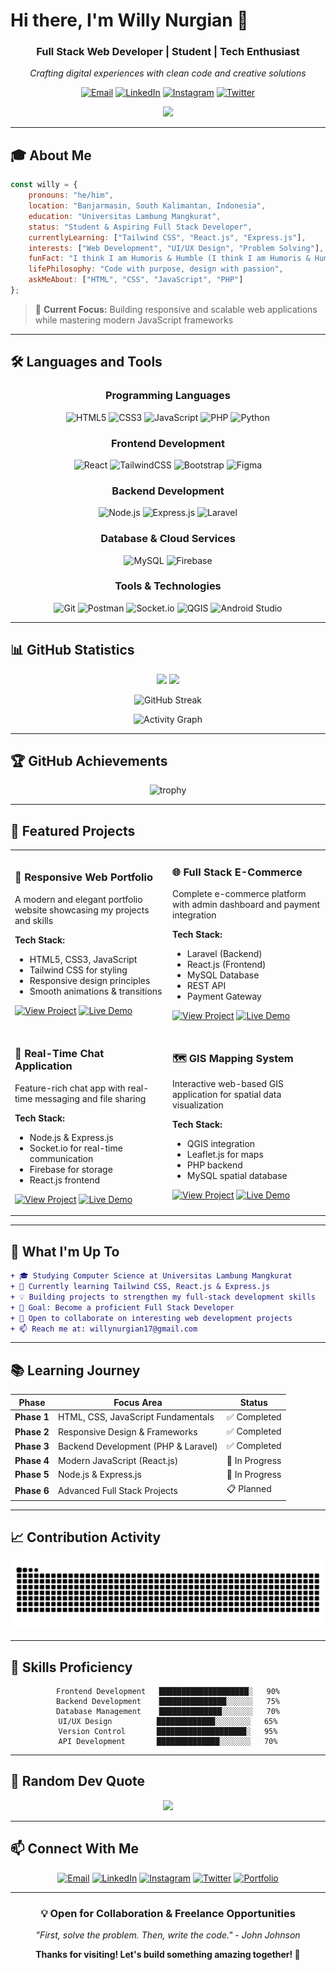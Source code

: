 # Hi there, I'm Willy Nurgian 👋

<div align="center">
  
### Full Stack Web Developer | Student | Tech Enthusiast

*Crafting digital experiences with clean code and creative solutions*

[![Email](https://img.shields.io/badge/Email-D14836?style=for-the-badge&logo=gmail&logoColor=white)](mailto:willynurgian17@gmail.com)
[![LinkedIn](https://img.shields.io/badge/LinkedIn-0077B5?style=for-the-badge&logo=linkedin&logoColor=white)](https://linkedin.com/in/willy-nurgian)
[![Instagram](https://img.shields.io/badge/Instagram-E4405F?style=for-the-badge&logo=instagram&logoColor=white)](https://instagram.com/zedwilly)
[![Twitter](https://img.shields.io/badge/Twitter-1DA1F2?style=for-the-badge&logo=twitter&logoColor=white)](https://twitter.com/zedwilly)

![](https://komarev.com/ghpvc/?username=wil17&color=blueviolet&style=flat)

</div>

---

## 🎓 About Me

```javascript
const willy = {
    pronouns: "he/him",
    location: "Banjarmasin, South Kalimantan, Indonesia",
    education: "Universitas Lambung Mangkurat",
    status: "Student & Aspiring Full Stack Developer",
    currentlyLearning: ["Tailwind CSS", "React.js", "Express.js"],
    interests: ["Web Development", "UI/UX Design", "Problem Solving"],
    funFact: "I think I am Humoris & Humble (I think I am Humoris & Humble)",
    lifePhilosophy: "Code with purpose, design with passion",
    askMeAbout: ["HTML", "CSS", "JavaScript", "PHP"]
};
```

> 🎯 **Current Focus:** Building responsive and scalable web applications while mastering modern JavaScript frameworks

---

## 🛠️ Languages and Tools

<div align="center">

### Programming Languages
![HTML5](https://img.shields.io/badge/HTML5-E34F26?style=for-the-badge&logo=html5&logoColor=white)
![CSS3](https://img.shields.io/badge/CSS3-1572B6?style=for-the-badge&logo=css3&logoColor=white)
![JavaScript](https://img.shields.io/badge/JavaScript-F7DF1E?style=for-the-badge&logo=javascript&logoColor=black)
![PHP](https://img.shields.io/badge/PHP-777BB4?style=for-the-badge&logo=php&logoColor=white)
![Python](https://img.shields.io/badge/Python-3776AB?style=for-the-badge&logo=python&logoColor=white)

### Frontend Development
![React](https://img.shields.io/badge/React-20232A?style=for-the-badge&logo=react&logoColor=61DAFB)
![TailwindCSS](https://img.shields.io/badge/Tailwind_CSS-38B2AC?style=for-the-badge&logo=tailwind-css&logoColor=white)
![Bootstrap](https://img.shields.io/badge/Bootstrap-7952B3?style=for-the-badge&logo=bootstrap&logoColor=white)
![Figma](https://img.shields.io/badge/Figma-F24E1E?style=for-the-badge&logo=figma&logoColor=white)

### Backend Development
![Node.js](https://img.shields.io/badge/Node.js-339933?style=for-the-badge&logo=nodedotjs&logoColor=white)
![Express.js](https://img.shields.io/badge/Express.js-000000?style=for-the-badge&logo=express&logoColor=white)
![Laravel](https://img.shields.io/badge/Laravel-FF2D20?style=for-the-badge&logo=laravel&logoColor=white)

### Database & Cloud Services
![MySQL](https://img.shields.io/badge/MySQL-4479A1?style=for-the-badge&logo=mysql&logoColor=white)
![Firebase](https://img.shields.io/badge/Firebase-FFCA28?style=for-the-badge&logo=firebase&logoColor=black)

### Tools & Technologies
![Git](https://img.shields.io/badge/Git-F05032?style=for-the-badge&logo=git&logoColor=white)
![Postman](https://img.shields.io/badge/Postman-FF6C37?style=for-the-badge&logo=postman&logoColor=white)
![Socket.io](https://img.shields.io/badge/Socket.io-010101?style=for-the-badge&logo=socketdotio&logoColor=white)
![QGIS](https://img.shields.io/badge/QGIS-589632?style=for-the-badge&logo=qgis&logoColor=white)
![Android Studio](https://img.shields.io/badge/Android_Studio-3DDC84?style=for-the-badge&logo=android-studio&logoColor=white)

</div>

---

## 📊 GitHub Statistics

<div align="center">
  
<img height="180em" src="https://github-readme-stats.vercel.app/api?username=wil17&show_icons=true&theme=tokyonight&include_all_commits=true&count_private=true&hide_border=true"/>
<img height="180em" src="https://github-readme-stats.vercel.app/api/top-langs/?username=wil17&layout=compact&langs_count=8&theme=tokyonight&hide_border=true"/>

</div>

<div align="center">
  
![GitHub Streak](https://github-readme-streak-stats.herokuapp.com/?user=wil17&theme=tokyonight&hide_border=true)

![Activity Graph](https://github-readme-activity-graph.vercel.app/graph?username=wil17&theme=tokyo-night&hide_border=true&area=true)

</div>

---

## 🏆 GitHub Achievements

<div align="center">

![trophy](https://github-profile-trophy.vercel.app/?username=wil17&theme=tokyonight&no-frame=true&no-bg=true&margin-w=4&column=7)

</div>

---

## 🚀 Featured Projects

<table>
<tr>
<td width="50%">

### 📱 Responsive Web Portfolio
A modern and elegant portfolio website showcasing my projects and skills

**Tech Stack:**
- HTML5, CSS3, JavaScript
- Tailwind CSS for styling
- Responsive design principles
- Smooth animations & transitions

[![View Project](https://img.shields.io/badge/View-Project-success?style=flat-square)](https://github.com/wil17/portfolio)
[![Live Demo](https://img.shields.io/badge/Live-Demo-blue?style=flat-square)](https://willynurgian.com)

</td>
<td width="50%">

### 🌐 Full Stack E-Commerce
Complete e-commerce platform with admin dashboard and payment integration

**Tech Stack:**
- Laravel (Backend)
- React.js (Frontend)
- MySQL Database
- REST API
- Payment Gateway

[![View Project](https://img.shields.io/badge/View-Project-success?style=flat-square)](https://github.com/wil17/ecommerce)
[![Live Demo](https://img.shields.io/badge/Live-Demo-blue?style=flat-square)](https://demo.com)

</td>
</tr>

<tr>
<td width="50%">

### 💬 Real-Time Chat Application
Feature-rich chat app with real-time messaging and file sharing

**Tech Stack:**
- Node.js & Express.js
- Socket.io for real-time communication
- Firebase for storage
- React.js frontend

[![View Project](https://img.shields.io/badge/View-Project-success?style=flat-square)](https://github.com/wil17/chat-app)
[![Live Demo](https://img.shields.io/badge/Live-Demo-blue?style=flat-square)](https://demo.com)

</td>
<td width="50%">

### 🗺️ GIS Mapping System
Interactive web-based GIS application for spatial data visualization

**Tech Stack:**
- QGIS integration
- Leaflet.js for maps
- PHP backend
- MySQL spatial database

[![View Project](https://img.shields.io/badge/View-Project-success?style=flat-square)](https://github.com/wil17/gis-app)
[![Live Demo](https://img.shields.io/badge/Live-Demo-blue?style=flat-square)](https://demo.com)

</td>
</tr>
</table>

---

## 💼 What I'm Up To

```diff
+ 🎓 Studying Computer Science at Universitas Lambung Mangkurat
+ 🌱 Currently learning Tailwind CSS, React.js & Express.js
+ 💡 Building projects to strengthen my full-stack development skills
+ 🎯 Goal: Become a proficient Full Stack Developer
+ 🤝 Open to collaborate on interesting web development projects
+ 📫 Reach me at: willynurgian17@gmail.com
```

---

## 📚 Learning Journey

<div align="center">

| Phase | Focus Area | Status |
|-------|-----------|--------|
| **Phase 1** | HTML, CSS, JavaScript Fundamentals | ✅ Completed |
| **Phase 2** | Responsive Design & Frameworks | ✅ Completed |
| **Phase 3** | Backend Development (PHP & Laravel) | ✅ Completed |
| **Phase 4** | Modern JavaScript (React.js) | 🔄 In Progress |
| **Phase 5** | Node.js & Express.js | 🔄 In Progress |
| **Phase 6** | Advanced Full Stack Projects | 📋 Planned |

</div>

---

## 📈 Contribution Activity

<div align="center">

![Snake animation](https://raw.githubusercontent.com/wil17/wil17/output/snake-dark.svg)

</div>

---

## 🎯 Skills Proficiency

<div align="center">

```text
Frontend Development   ████████████████████░   90%
Backend Development    ███████████████░░░░░░   75%
Database Management    ██████████████░░░░░░░   70%
UI/UX Design          █████████████░░░░░░░░   65%
Version Control       ████████████████████░   95%
API Development       ██████████████░░░░░░░   70%
```

</div>

---

## 💭 Random Dev Quote

<div align="center">

![](https://quotes-github-readme.vercel.app/api?type=horizontal&theme=tokyonight)

</div>

---

## 📫 Connect With Me

<div align="center">

[![Email](https://img.shields.io/badge/Email-willynurgian17@gmail.com-D14836?style=for-the-badge&logo=gmail&logoColor=white)](mailto:willynurgian17@gmail.com)
[![LinkedIn](https://img.shields.io/badge/LinkedIn-Willy_Nurgian-0077B5?style=for-the-badge&logo=linkedin&logoColor=white)](https://linkedin.com/in/willy-nurgian)
[![Instagram](https://img.shields.io/badge/Instagram-@zedwilly-E4405F?style=for-the-badge&logo=instagram&logoColor=white)](https://instagram.com/zedwilly)
[![Twitter](https://img.shields.io/badge/Twitter-@zedwilly-1DA1F2?style=for-the-badge&logo=twitter&logoColor=white)](https://twitter.com/zedwilly)
[![Portfolio](https://img.shields.io/badge/Portfolio-View_My_Work-000000?style=for-the-badge&logo=About.me&logoColor=white)](https://drive.google.com/file/d/17_bU5U0cawCw10m4yTaBQ8UPZLzno8bX/view?usp=drive_link)

---

### 💡 Open for Collaboration & Freelance Opportunities

*"First, solve the problem. Then, write the code." - John Johnson*

**Thanks for visiting! Let's build something amazing together! 🚀**

</div>
